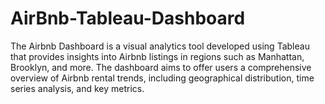 # AirBnb-Tableau-Dashboard
The Airbnb Dashboard is a visual analytics tool developed using Tableau that provides insights into Airbnb listings in regions such as Manhattan, Brooklyn, and more. The dashboard aims to offer users a comprehensive overview of Airbnb rental trends, including geographical distribution, time series analysis, and key metrics.
